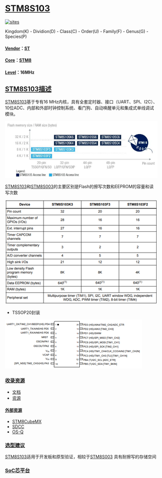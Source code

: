 ﻿# [STM8S103](https://github.com/SoCXin/STM8S103)

[![sites](http://182.61.61.133/link/resources/SoC.png)](http://www.SoC.Xin) 

Kingdom(K) - Dividion(D) - Class(C) - Order(U) - Family(F) - Genus(G) - Species(P)

#### [Vendor](https://github.com/SoCXin/Vendor)：[ST](https://github.com/SoCXin/ST)
#### [Core](https://github.com/SoCXin/STM8)：[STM8](https://github.com/SoCXin/STM8)
#### [Level](https://github.com/SoCXin/Level)：16MHz 

## [STM8S103描述](https://github.com/SoCXin/STM8S103/wiki) 

[STM8S103](https://github.com/SoCXin/STM8S103)基于专有16 MHz内核，具有全套定时器、接口（UART、SPI、I2C）、10位ADC、内部和外部时钟控制系统、看门狗、自动唤醒单元和集成式单线调试模块。


[![sites](docs/STM8S10.png)](https://www.st.com/en/microcontrollers-microprocessors/stm8s103-105.html) 

[STM8S103](https://github.com/SoCXin/STM8S103)和[STM8S003](https://github.com/SoCXin/STM8S003)的主要区别是Flash的擦写次数和EEPROM的容量和读写次数

[![sites](docs/STM8S103.png)](https://www.st.com/en/microcontrollers-microprocessors/stm8s103-105.html)

* TSSOP20封装

[![sites](docs/TSSOP20.png)](https://www.st.com/en/microcontrollers-microprocessors/stm8s103f3.html) 

### [收录资源](https://github.com/SoCXin/STM8S103)

* [文档](docs/)
* [资源](src/)

#### [外部资源](https://github.com/SoCXin)

* [STM8CubeMX](https://www.st.com/zh/development-tools/stm8cubemx.html)
* [SDCC](https://github.com/SoCXin/sdcc)
* [OS-Q](https://github.com/OS-Q/H02)

### [选型建议](https://github.com/SoCXin)

[STM8S103](https://github.com/SoCXin/STM8S103)适用于开发板和原型验证，相较于[STM8S003](https://github.com/SoCXin/STM8S003) 具有耐擦写的存储空间

###  [SoC芯平台](http://www.SoC.Xin) 
